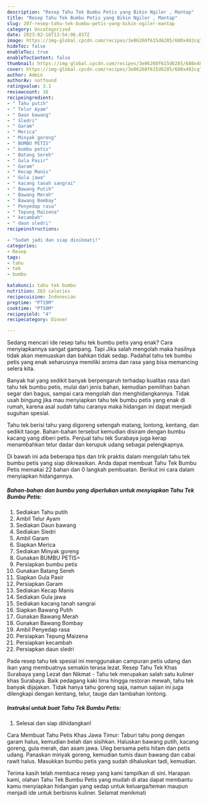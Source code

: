 ```yaml
---
description: "Resep Tahu Tek Bumbu Petis yang Bikin Ngiler , Mantap"
title: "Resep Tahu Tek Bumbu Petis yang Bikin Ngiler , Mantap"
slug: 207-resep-tahu-tek-bumbu-petis-yang-bikin-ngiler-mantap
category: Uncategorized
date: 2023-02-16T13:54:06.037Z
image: https://img-global.cpcdn.com/recipes/3e06260f615d6285/680x482cq70/tahu-tek-bumbu-petis-foto-resep-utama.jpg
hideToc: false
enableToc: true
enableTocContent: false
thumbnail: https://img-global.cpcdn.com/recipes/3e06260f615d6285/680x482cq70/tahu-tek-bumbu-petis-foto-resep-utama.jpg
cover: https://img-global.cpcdn.com/recipes/3e06260f615d6285/680x482cq70/tahu-tek-bumbu-petis-foto-resep-utama.jpg
author: Admin
authorAv: notfound
ratingvalue: 3.1
reviewcount: 16
recipeingredient:
- " Tahu putih"
- " Telur Ayam"
- " Daun bawang"
- " Sledri"
- " Garam"
- " Merica"
- " Minyak goreng"
- " BUMBU PETIS"
- " bumbu petis"
- " Batang Sereh"
- " Gula Pasir"
- " Garam"
- " Kecap Manis"
- " Gula jawa"
- " kacang tanah sangrai"
- " Bawang Putih"
- " Bawang Merah"
- " Bawang Bombay"
- " Penyedap rasa"
- " Tepung Maizena"
- " kecambah"
- " daun sledri"
recipeinstructions:

- "Sudah jadi dan siap dinikmati!"
categories:
- Resep
tags:
- tahu
- tek
- bumbu

katakunci: tahu tek bumbu 
nutrition: 263 calories
recipecuisine: Indonesian
preptime: "PT19M"
cooktime: "PT50M"
recipeyield: "4"
recipecategory: Dinner

---
```



Sedang mencari ide resep tahu tek bumbu petis yang enak? Cara menyiapkannya sangat gampang. Tapi Jika salah mengolah maka hasilnya tidak akan memuaskan dan bahkan tidak sedap. Padahal tahu tek bumbu petis yang enak seharusnya memiliki aroma dan rasa yang bisa memancing selera kita.


Banyak hal yang sedikit banyak berpengaruh terhadap kualitas rasa dari tahu tek bumbu petis, mulai dari jenis bahan, kemudian pemilihan bahan segar dan bagus, sampai cara mengolah dan menghidangkannya. Tidak usah bingung jika mau menyiapkan tahu tek bumbu petis yang enak di rumah, karena asal sudah tahu caranya maka hidangan ini dapat menjadi suguhan spesial.

Tahu tek berisi tahu yang digoreng setengah matang, lontong, kentang, dan sedikit taoge. Bahan-bahan tersebut kemudian disiram dengan bumbu kacang yang diberi petis. Penjual tahu tek Surabaya juga kerap menambahkan telur dadar dan kerupuk udang sebagai pelengkapnya.


Di bawah ini ada beberapa tips dan trik praktis dalam mengolah tahu tek bumbu petis yang siap dikreasikan. Anda dapat membuat Tahu Tek Bumbu Petis memakai 22 bahan dan 0 langkah pembuatan. Berikut ini cara dalam menyiapkan hidangannya.

<!--inarticleads1-->

##### Bahan-bahan dan bumbu yang diperlukan untuk menyiapkan Tahu Tek Bumbu Petis:

1. Sediakan  Tahu putih
1. Ambil  Telur Ayam
1. Sediakan  Daun bawang
1. Sediakan  Sledri
1. Ambil  Garam
1. Siapkan  Merica
1. Sediakan  Minyak goreng
1. Gunakan  BUMBU PETIS=
1. Persiapkan  bumbu petis
1. Gunakan  Batang Sereh
1. Siapkan  Gula Pasir
1. Persiapkan  Garam
1. Sediakan  Kecap Manis
1. Sediakan  Gula jawa
1. Sediakan  kacang tanah sangrai
1. Siapkan  Bawang Putih
1. Gunakan  Bawang Merah
1. Gunakan  Bawang Bombay
1. Ambil  Penyedap rasa
1. Persiapkan  Tepung Maizena
1. Persiapkan  kecambah
1. Persiapkan  daun sledri


Pada resep tahu tek spesial ini menggunakan campuran petis udang dan ikan yang membuatnya semakin terasa lezat. Resep Tahu Tek Khas Surabaya yang Lezat dan Nikmat - Tahu tek merupakan salah satu kuliner khas Surabaya. Baik pedagang kaki lima hingga restoran mewah, tahu tek banyak dijajakan. Tidak hanya tahu goreng saja, namun sajian ini juga dilengkapi dengan kentang, telur, tauge dan tambahan lontong. 

<!--inarticleads2-->

##### Instruksi untuk buat Tahu Tek Bumbu Petis:


1. Selesai dan siap dihidangkan!

Cara Membuat Tahu Petis Khas Jawa Timur: Taburi tahu pong dengan garam halus, kemudian belah dan sisihkan. Haluskan bawang putih, kacang goreng, gula merah, dan asam jawa. Uleg bersama petis hitam dan petis udang. Panaskan minyak goreng, kemudian tumis daun bawang dan cabai rawit halus. Masukkan bumbu petis yang sudah dihaluskan tadi, kemudian. 

Terima kasih telah membaca resep yang kami tampilkan di sini. Harapan kami, olahan Tahu Tek Bumbu Petis yang mudah di atas dapat membantu kamu menyiapkan hidangan yang sedap untuk keluarga/teman maupun menjadi ide untuk berbisnis kuliner. Selamat menikmati
